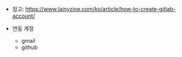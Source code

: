 * 참고: https://www.lainyzine.com/ko/article/how-to-create-gitlab-account/

* 연동 계정
  - gmail
  - github
